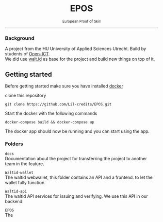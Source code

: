 <div align="center">
<h1>EPOS</h1>
<small>European Proof of Skill</small>
<hr>
</div>

### Background
A project from the HU University of Applied Sciences Utrecht. Build by students of [Open-ICT](https://www.hu.nl/voltijd-opleidingen/open-ict). <br>
We did use [walt.id](https://github.com/walt-id/waltid-identity) as base for the project and build new things on top of it.

## Getting started
Before getting started make sure you have installed [docker](https://docs.docker.com/get-docker/)

clone this repository
```shell
git clone https://github.com/Lil-credits/EPOS.git
```

Start the docker with the following commands
```shell
docker-compose build && docker-compose up
```

The docker app should now be running and you can start using the app.
### Folders

`docs` <br>
Documentation about the project for transferring the project to another team in the feature.

`Waltid-wallet` <br>
The waltid webwallet, this folder contains an API and a frontend. to let the wallet fully function.

`Waltid-api` <br>
The waltid API services for issuing and verifying. We use this API in our backend

`EPOS` <br>
The 